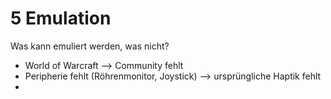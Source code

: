 # 5 Emulation

Was kann emuliert werden, was nicht?

* World of Warcraft --> Community fehlt
* Peripherie fehlt (Röhrenmonitor, Joystick) --> ursprüngliche Haptik fehlt
* &#x20;
